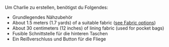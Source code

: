 Um Charlie zu erstellen, benötigst du Folgendes:

 - Grundlegendes Nähzubehör
 - About 1.5 meters (1.7 yards) of a suitable fabric ([see Fabric options](/docs/patterns/charlie/fabric))
 - About 30 centimeters (12 inches) of lining fabric (used for pocket bags)
 - Fusible Schnittstelle für die hinteren Taschen
 - Ein Reißverschluss und Button für die Fliege

